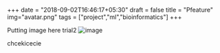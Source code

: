+++
date = "2018-09-02T16:46:17+05:30"
draft = false
title = "Pfeature"
img="avatar.png"
tags = ["project","ml","bioinformatics"]
+++

Putting image here
trial2
![image](../avatar.png)

chcekicecie

